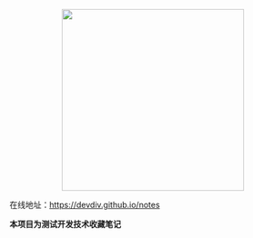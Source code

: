 <p align="center">
  <img width="320" src="">
</p>

在线地址：https://devdiv.github.io/notes


**本项目为测试开发技术收藏笔记**
